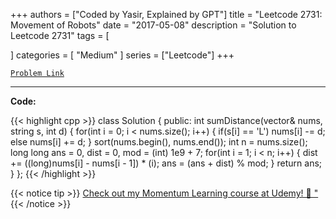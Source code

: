
+++
authors = ["Coded by Yasir, Explained by GPT"]
title = "Leetcode 2731: Movement of Robots"
date = "2017-05-08"
description = "Solution to Leetcode 2731"
tags = [
    
]
categories = [
    "Medium"
]
series = ["Leetcode"]
+++



[`Problem Link`](https://leetcode.com/problems/movement-of-robots/description/)

---

**Code:**

{{< highlight cpp >}}
class Solution {
public:
    int sumDistance(vector<int>& nums, string s, int d) {
        for(int i = 0; i < nums.size(); i++) {
            if(s[i] == 'L') nums[i] -= d;
            else nums[i] += d;
        }
        sort(nums.begin(), nums.end());
        int n = nums.size();
        long long ans = 0, dist = 0, mod = (int) 1e9 + 7;
        for(int i = 1; i < n; i++) {
            dist += ((long)nums[i] - nums[i - 1]) * (i);
            ans = (ans + dist) % mod;
        }
        return ans;
    }
};
{{< /highlight >}}



{{< notice tip >}}
[Check out my Momentum Learning course at Udemy! 🚀 "](https://www.udemy.com/course/blind-75-the-data-structures-and-algorithms-essentials/)
{{< /notice >}}

